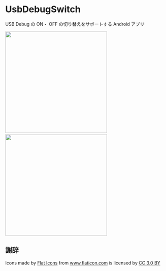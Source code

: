 # UsbDebugSwitch
USB Debug の ON・ OFF の切り替えをサポートする Android アプリ

<img src="https://raw.github.com/wiki/seabat/UsbDebugSwitch/images/app_image1.jpg" width="320px">　　<img src="https://raw.github.com/wiki/seabat/UsbDebugSwitch/images/app_image2.jpg" width="320px">


謝辞
----------

Icons made by <a href="https://www.flaticon.com/authors/flat-icons" title="Flat Icons">Flat Icons</a> from <a href="https://www.flaticon.com/" title="Flaticon">www.flaticon.com</a> is licensed by <a href="http://creativecommons.org/licenses/by/3.0/" title="Creative Commons BY 3.0" target="_blank">CC 3.0 BY</a>

